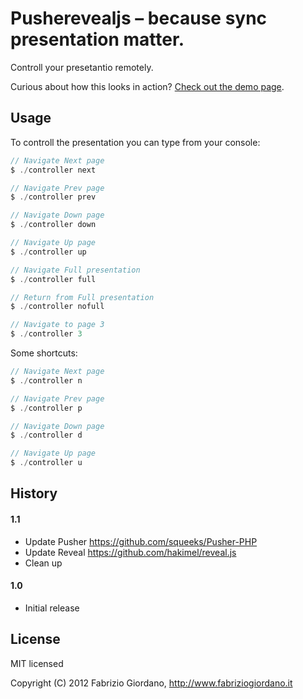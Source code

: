 # Pusherevealjs – because sync presentation matter.

Controll your presetantio remotely.

Curious about how this looks in action? [Check out the demo page](http://fabrizio.phpfogapp.com/).

## Usage

To controll the presentation you can type from your console:

```javascript
// Navigate Next page
$ ./controller next

// Navigate Prev page
$ ./controller prev

// Navigate Down page
$ ./controller down

// Navigate Up page
$ ./controller up

// Navigate Full presentation
$ ./controller full

// Return from Full presentation
$ ./controller nofull

// Navigate to page 3
$ ./controller 3
```

Some shortcuts:

```javascript
// Navigate Next page
$ ./controller n

// Navigate Prev page
$ ./controller p

// Navigate Down page
$ ./controller d

// Navigate Up page
$ ./controller u
```

## History

#### 1.1
- Update Pusher https://github.com/squeeks/Pusher-PHP
- Update Reveal https://github.com/hakimel/reveal.js
- Clean up

#### 1.0
- Initial release



## License

MIT licensed

Copyright (C) 2012 Fabrizio Giordano, http://www.fabriziogiordano.it